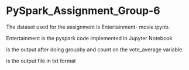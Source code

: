 # PySpark_Assignment_Group-6

The dataset used for the assignment is Entertainment- movie.ipynb.

Entertainment is the pyspark code implemented in Jupyter Notebook

 is the output after doing groupby and count on the vote_average variable.
 
  is the output file in txt format
  
  
  
